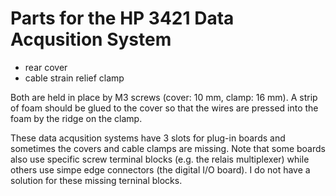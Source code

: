 <h1>Parts for the HP 3421 Data Acqusition System</h1>
<ul>
  <li>rear cover</li>
  <li>cable strain relief clamp</li>
</ul>
Both are held in place by M3 screws (cover: 10 mm, clamp: 16 mm). A strip of foam should be glued to the cover so that the wires are pressed into the foam by the ridge on the clamp.


These data acqusition systems have 3 slots for plug-in boards and sometimes the covers and cable clamps are missing.
Note that some boards also use specific screw terminal blocks (e.g. the relais multiplexer) while others use simpe edge connectors (the digital I/O board). I do not have a solution for these missing terninal blocks.

